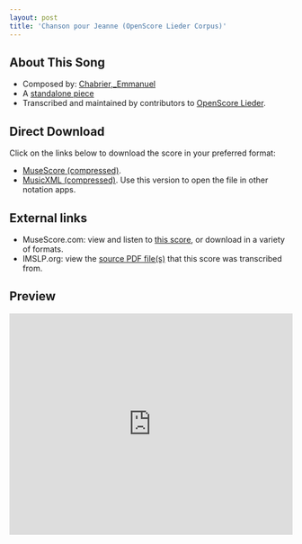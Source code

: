 ```yaml
---
layout: post
title: 'Chanson pour Jeanne (OpenScore Lieder Corpus)'
---
```


## About This Song

- Composed by: [Chabrier,_Emmanuel](https://fourscoreandmore.org/openscore/lieder/Chabrier,_Emmanuel)
- A [standalone piece](https://fourscoreandmore.org/openscore/lieder/Chabrier,_Emmanuel/_)
- Transcribed and maintained by contributors to [OpenScore Lieder].

[OpenScore Lieder]: https://musescore.com/openscore-lieder-corpus

## Direct Download

Click on the links below to download the score in your preferred format:
- [MuseScore (compressed)](https://github.com/openscore/lieder/blob/main/scores/Chabrier,_Emmanuel/_/Chanson_pour_Jeanne/lc6497657.mscz?raw=true).
- [MusicXML (compressed)](https://github.com/openscore/lieder/blob/main/scores/Chabrier,_Emmanuel/_/Chanson_pour_Jeanne/lc6497657.mxl?raw=true). Use this version to open the file in other notation apps.

## External links

- MuseScore.com: view and listen to [this score][MuseScore], or download in a variety of formats.
- IMSLP.org: view the [source PDF file(s)][IMSLP] that this score was transcribed from.

[MuseScore]: https://musescore.com/score/6497657
[IMSLP]: https://imslp.org/wiki/Special:ReverseLookup/22637 

## Preview

<iframe width="100%" height="394" src="https://musescore.com/openscore-lieder-corpus/scores/6497657/embed" frameborder="0" allowfullscreen allow="autoplay; fullscreen"></iframe>
